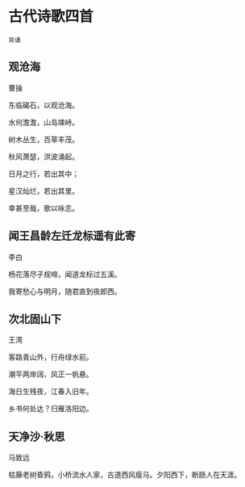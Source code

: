 # 古代诗歌四首

`背诵`

## 观沧海

曹操

东临碣石，以观沧海。

水何澹澹，山岛竦峙。

树木丛生，百草丰茂。

秋风萧瑟，洪波涌起。

日月之行，若出其中；

星汉灿烂，若出其里。

幸甚至哉，歌以咏志。

## 闻王昌龄左迁龙标遥有此寄

李白

杨花落尽子规啼，闻道龙标过五溪。

我寄愁心与明月，随君直到夜郎西。


## 次北固山下

王湾

客路青山外，行舟绿水前。

潮平两岸阔，风正一帆悬。

海日生残夜，江春入旧年。

乡书何处达？归雁洛阳边。

## 天净沙·秋思

马致远

枯藤老树昏鸦，小桥流水人家，古道西风瘦马。夕阳西下，断肠人在天涯。

